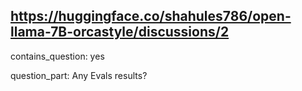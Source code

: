## https://huggingface.co/shahules786/open-llama-7B-orcastyle/discussions/2

contains_question: yes

question_part: Any Evals results?

